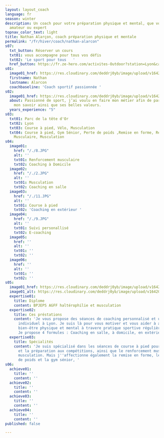 ```yaml
---
layout: layout_coach
language: fr
season: winter
description: Un coach pour votre préparation physique et mental, que vous soyez débutant,
  amateur ou expert
topnav_color_text: light
title: Nathan Alarçon, coach préparation physique et mentale
permalink: "/fr/hiver/coach/nathan-alarcon"
s07:
  txt_button: Réserver un cours
  txt01: vous accompagne pour tous vos défis
  txt02: 'Le sport pour tous   '
  href_button: https://fr.ze-hero.com/activites-Outdoor?station=Lyon&calessonstype=all&catypegenderlistsummer=all&calessonsactivitytype=Coaching&start-date=
s01:
  image01_href: https://res.cloudinary.com/deddrj0yb/image/upload/v1642062749/website/Coaching/3_toubdl.jpg
  firstname: Nathan
  lastname: Alarcon
  coachbaseline: 'Coach sportif passionnée '
s02:
  image01_href: https://res.cloudinary.com/deddrj0yb/image/upload/v1642062751/website/Coaching/Salle_de_sport-22_silext.jpg
  about: Passionné de sport, j’ai voulu en faire mon métier afin de partager et transmettre
    mon savoir ainsi que ses belles valeurs.
  years_experience: "5"
s03:
  txt01: Parc de la tête d'Or
  txt02: Lyon
  txt03: Course à pied, Vélo, Musculation
  txt04: Course à pied, Gym Sénior, Perte de poids ,Remise en forme, Renforcement
    Musculaire, Musculation
s04:
  image01:
    href: "/./8.JPG"
    alt: ''
    txt01: Renforcement musculaire
    txt02: Coaching à Domicile
  image02:
    href: "/./2.JPG"
    alt: ''
    txt01: Musculation
    txt02: Coaching en salle
  image03:
    href: "/./11.JPG"
    alt: ''
    txt01: Course à pied
    txt02: 'Coaching en extérieur '
  image04:
    href: "/./9.JPG"
    alt: ''
    txt01: Suivi personallisé
    txt02: E-coaching
  image05:
    href: ''
    alt: ''
    txt01: ''
    txt02: ''
  image06:
    href: ''
    alt: ''
    txt01: ''
    txt02: ''
s05:
  image01_href: https://res.cloudinary.com/deddrj0yb/image/upload/v1642062755/website/Coaching/SALLE_oxqywo.jpg
  image01_alt: https://res.cloudinary.com/deddrj0yb/image/upload/v1642062754/website/Coaching/8_pgeprx.jpg
  expertise01:
    title: Diplome
    content: BPJEPS AGFF haltérophilie et musculation
  expertise02:
    title: Ces préstations
    content: 'Je vous propose des séances de coaching personnalisé et un accompagnement
      individuel à Lyon. Je suis là pour vous motiver et vous aider à atteindre un
      bien-être physique et mental à travere pratique sportive régulière et adaptée.
      Je propose 4 formules : Coaching en salle, à domicile, en extérieur ou en groupe'
  expertise03:
    title: Spécialités
    content: 'Je suis spécialisé dans les séances de course à pied pour l''entraînement
      et la préparation aux compétitions, ainsi que le renforcement musculaire el
      musculation. Mais j''affectionne également la remise en forme, le sport perte
      de poids et la gym sénior, '
s06:
  achieve01:
    title: ''
    content: ''
  achieve02:
    title: ''
    content: ''
  achieve03:
    title: ''
    content: ''
  achieve04:
    title: ''
    content: ''
published: false

---
```

